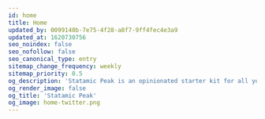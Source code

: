 ```yaml
---
id: home
title: Home
updated_by: 0099140b-7e75-4f28-a8f7-9ff4fec4e3a9
updated_at: 1620730756
seo_noindex: false
seo_nofollow: false
seo_canonical_type: entry
sitemap_change_frequency: weekly
sitemap_priority: 0.5
og_description: 'Statamic Peak is an opinionated starter kit for all your Statamic sites. It''s design agnostic but comes bundled with tools like Tailwind and AlpineJS and a workflow you can use to build anything you want.'
og_render_image: false
og_title: 'Statamic Peak'
og_image: home-twitter.png
---
```


